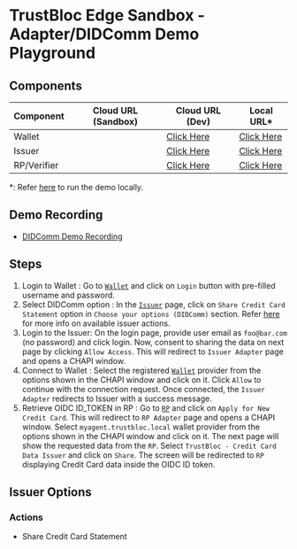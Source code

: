 # TrustBloc Edge Sandbox - Adapter/DIDComm Demo Playground

## Components
| Component   | Cloud URL (Sandbox) | Cloud URL (Dev)                                         | Local URL*                                              |
|-------------|---------------------|---------------------------------------------------------|---------------------------------------------------------|
| Wallet      |                     | [Click Here](https://agent.dev.trustbloc.dev/dashboard) | [Click Here](https://myagent.trustbloc.local/dashboard) |
| Issuer      |                     | [Click Here](https://demo-issuer.dev.trustbloc.dev)     | [Click Here](https://issuer.trustbloc.local)            |
| RP/Verifier |                     | [Click Here](https://demo-verifier.dev.trustbloc.dev)   | [Click Here](https://rp.trustbloc.local)                |

*: Refer [here](./build.md) to run the demo locally.

## Demo Recording
- [DIDComm Demo Recording](https://www.youtube.com/watch?v=yDCIGiNeFrI&feature=youtu.be) 

## Steps
1. Login to Wallet : Go to [`Wallet`](#components) and click on `Login` button with pre-filled username and password. 
2. Select DIDComm option : In the [`Issuer`](#components) page, click on `Share Credit Card Statement` option in `Choose your options (DIDComm)` 
section. Refer [here](#issuer-options) for more info on available issuer actions.
3. Login to the Issuer: On the login page, provide user email as `foo@bar.com` (no password) and click login. Now, consent to sharing the 
data on next page by clicking `Allow Access`. This will redirect to `Issuer Adapter` page and opens a CHAPI window.
4. Connect to Wallet : Select the registered [`Wallet`](#components) provider from the options shown in the CHAPI window and click on it. Click `Allow` to continue with the 
connection request. Once connected, the `Issuer Adapter` redirects to Issuer with a success message.
5. Retrieve OIDC ID_TOKEN in RP : Go to [`RP`](#components) and click on `Apply for New Credit Card`. This will redirect to `RP Adapter` page and 
opens a CHAPI window. Select `myagent.trustbloc.local` wallet provider from the options shown in the CHAPI window and click on it. The next page will 
show the requested data from the `RP`. Select `TrustBloc - Credit Card Data Issuer` and click on `Share`. The screen will be redirected to `RP` displaying 
Credit Card data inside the OIDC ID token.  

## Issuer Options
### Actions
- Share Credit Card Statement

